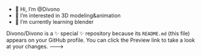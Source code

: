 - 👋 Hi, I’m @Divono
- 👀 I’m interested in 3D modeling&animation
- 🌱 I’m currently learning blender

Divono/Divono is a ✨ special ✨ repository because its `README.md` (this file) appears on your GitHub profile.
You can click the Preview link to take a look at your changes.
--->
